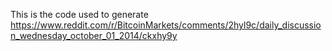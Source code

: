 This is the code used to generate https://www.reddit.com/r/BitcoinMarkets/comments/2hyl9c/daily_discussion_wednesday_october_01_2014/ckxhy9y
